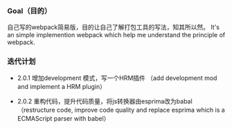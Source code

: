 ### Goal（目的）

自己写的webpack简易版，目的让自己了解打包工具的写法，知其所以然。
It's an simple implemention webpack which help me understand the principle of webpack.



### 迭代计划

- 2.0.1 增加development 模式，写一个HRM插件 （add development mod and implement a HRM plugin）

- 2.0.2 重构代码，提升代码质量，将js转换器由esprima改为babal（restructure code, improve code quality and replace esprima which is a ECMAScript parser with babel）
